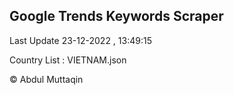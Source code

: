

## Google Trends Keywords Scraper 
 
Last Update 23-12-2022 , 13:49:15

Country List :
VIETNAM.json



© Abdul Muttaqin 
